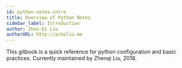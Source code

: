 ```yaml
---
id: python-notes-intro
title: Overview of Python Notes
sidebar_label: Introduction
author: Zhen-Qi Liu
authorURL: http://echoliu.me
---
```


This gitbook is a quick reference for python configuration and basic practices. Currently maintained by Zhenqi Liu, 2018.